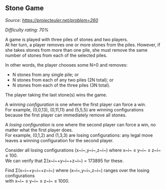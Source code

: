 Stone Game
----------

*Source: https://projecteuler.net/problem=260*


*Difficulty rating: 70%*

A game is played with three piles of stones and two players.\
 At her turn, a player removes one or more stones from the piles.
However, if she takes stones from more than one pile, she must remove
the same number of stones from each of the selected piles.

In other words, the player chooses some N\>0 and removes:

-   N stones from any single pile; or
-   N stones from each of any two piles (2N total); or
-   N stones from each of the three piles (3N total).

The player taking the last stone(s) wins the game.

A *winning configuration* is one where the first player can force a
win.\
 For example, (0,0,13), (0,11,11) and (5,5,5) are winning configurations
because the first player can immediately remove all stones.

A *losing configuration* is one where the second player can force a win,
no matter what the first player does.\
 For example, (0,1,2) and (1,3,3) are losing configurations: any legal
move leaves a winning configuration for the second player.

Consider all losing configurations (x~i~,y~i~,z~i~) where x~i~ ≤ y~i~ ≤
z~i~ ≤ 100.\
 We can verify that Σ(x~i~+y~i~+z~i~) = 173895 for these.

Find Σ(x~i~+y~i~+z~i~) where (x~i~,y~i~,z~i~) ranges over the losing
configurations\
 with x~i~ ≤ y~i~ ≤ z~i~ ≤ 1000.
